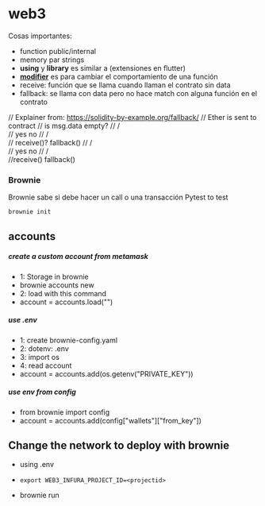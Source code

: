 # web3

Cosas importantes:

- function <name> public/internal
- memory par strings
- **using** y **library** es similar a (extensiones en flutter)
- [**modifier**][modifier] es para cambiar el comportamiento de una función
- receive: función que se llama cuando llaman el contrato sin data
- fallback: se llama con data pero no hace match con alguna función en el contrato

// Explainer from: https://solidity-by-example.org/fallback/
// Ether is sent to contract
// is msg.data empty?
// / \
// yes no
// / \
// receive()? fallback()
// / \
// yes no
// / \
//receive() fallback()

### Brownie

Brownie sabe si debe hacer un call o una transacción
Pytest to test

`brownie init`

## accounts

##### create a custom account from metamask

- 1: Storage in brownie
- brownie accounts new <name>
- 2: load with this command
- account = accounts.load("<name>")

##### use .env

- 1: create brownie-config.yaml
- 2: dotenv: .env
- 3: import os
- 4: read account
- account = accounts.add(os.getenv("PRIVATE_KEY"))

##### use env from config

- from brownie import config
- account = accounts.add(config["wallets"]["from_key"])

## Change the network to deploy with brownie

- using .env

* `export WEB3_INFURA_PROJECT_ID=<projectid>`

- brownie run <script> --network <network>

### brownie console

Podemos usar la mayor cantidad de cosas en la consola

[//]: #
[modifier]: https://medium.com/coinmonks/solidity-tutorial-all-about-modifiers-a86cf81c14cb
